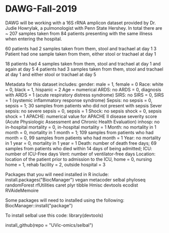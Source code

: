 # DAWG-Fall-2019

DAWG will be working with a 16S rRNA amplicon dataset provided by Dr. Judie Howrylak, a pulmonologist with Penn State Hershey. 
In total there are ~ 207 samples taken from 84 patients presenting with the same illness when entering the hospital. 

60 patients had 2 samples taken from them, stool and trachael at day 1
3 Patient had one sample taken from them, either stool or trachael at day 1

18 patients had 4 samples taken from them, stool and trachael at day 1 and again at day 5
4 patients had 3 samples taken from them, stool and trachael at day 1 and either stool or trachael at day 5

Metadata for this dataset includes:
gender: male = 1, female = 0
Race: white = 0, black = 1, hispanic = 2
Age = numerical
ARDS: no ARDS = 0, diagnosis with ARDS = 1 (acute respiratory distress syndrome)
SIRS: no SIRS = 0, SIRS = 1 (systemic inflammatory response syndrome)
Sepsis: no sepsis = 0, sepsis = 1; 30 samples from patients who did not present with sepsis
Sever sepsis: no severe sepsis = 0, sepsis = 1
Shock: no sepsis shock = 0, sepsis shock = 1
APACHE: numerical value for APACHE II disease severity score (Acute Physiologic Assessment and Chronic Health Evaluation)
inhosp: no in-hospital mortality = 0, in-hospital mortality = 1
Month: no mortality in 1 month = 0, mortality in 1 month = 1; 109 samples from patients who had month = 0, 99 samples from patients who had month = 1
Year: no mortality in 1 year = 0, mortality in 1 year = 1
Death: number of death free days; 69 samples from patients who died within 14 days of being admitted; 
ICU: number of ICU-Free days
Vent: number of ventilator-free days
Location: location of the patient prior to admission to the ICU, home = 0, nursing home = 1, rehab facility = 2, outside hospital = 3


Packages that you will need installed in R include:
install.packages("BiocManager")
vegan
metacoder
selbal
phyloseq
randomForest
rfUtilities
caret
plyr
tibble
Hmisc
devtools
ecodist
RVAideMemoire

Some packages will need to installed using the following:
BiocManager::install("package")

To install selbal use this code:
library(devtools) 

install_github(repo = "UVic-omics/selbal")

